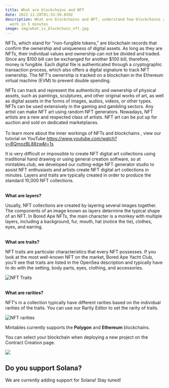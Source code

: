 ```yaml
---
title: What are blockchains and NFT
date: 2022-11-28T01:33:50.659Z
description: What are blockchains and NFT, understand how blockchains and NFT
  work in 5 minutes
image: img/what_is_blockchain_nft.jpg
---
```

NFTs, which stand for "non-fungible tokens," are blockchain records that confirm the ownership and uniqueness of digital assets. As long as they are NFTs, their individual values and ownership can not be divided and traded. Since any $100 bill can be exchanged for another $100 bill, therefore, money is fungible. Each digital file is authenticated through a cryptographic transaction process, which also offers a digital signature to track NFT ownership. The NFT's ownership is tracked on a blockchain in the Ethereum virtual machine (EVM) to prevent double spending.  

NFTs can track and represent the authenticity and ownership of physical assets, such as paintings, sculptures, and other original works of art, as well as digital assets in the forms of images, audios, videos, or other types. NFTs can be used extensively in the gaming and gambling sectors. Any artist can make NFT art using random NFT generators. Nowadays, NFT artists are a new and respected class of artists. NFT art can be put up for auction and sold on dedicated marketplaces.\
 \
To learn more about the inner workings of NFTs and blockchains  , view our tutorial on YouTube [](https://www.youtube.com/watch?v=BQmozBL88zw&t=1s)<https://www.youtube.com/watch?v=BQmozBL88zw&t=1s>

It is very difficult or impossible to create NFT digital art collections using traditional hand drawing or using general creation software, so at mintables.club, we developed our cutting-edge NFT generator studio to assist NFT enthusiasts and artists create NFT digital art collections in minutes. Layers and traits are typically created in order to produce the standard 10,000 NFT collections. 

**\
What are layers?**

Usually, NFT collections are created by layering several images together. The components of an image known as layers determine the typical shape of an NFT. In Bored Ape NFTs, the main character is a monkey with multiple layers, including a background, fur, mouth, hat (notice the tie), clothes, eyes, and earring.

**\
What are traits?**

NFT traits are particular characteristics that every NFT possesses. If you look at the most well-known NFT on the market, Bored Ape Yacht Club, you'll see that traits are listed in the OpenSea description and typically have to do with the setting, body parts, eyes, clothing, and accessories.﻿

![NFT Traits](https://i0.wp.com/info.mintables.club/wp-content/uploads/2022/04/editor-main-1.png?resize=980%2C757&ssl=1 "Understand NFT Traits")

**\
What are rarities?**

NFT’s in a collection typically have different rarities based on the individual rarities of the traits. You can use our Rarity Editor to set the rarity of traits.﻿

![NFT rarities](https://i0.wp.com/info.mintables.club/wp-content/uploads/2022/04/image-3.png?resize=980%2C630&ssl=1 "Understand NFT rarities")

Mintables currently supports the **Polygon** and **Ethereum** blockchains.

You can select your blockchain when deploying a new project on the Contract Creation page.

![](https://i0.wp.com/info.mintables.club/wp-content/uploads/2022/04/image-20.png?resize=980%2C731&ssl=1)

## Do you support Solana?

We are currently adding support for Solana! Stay tuned!